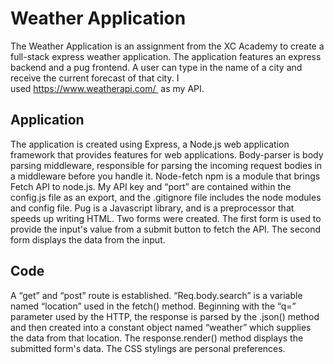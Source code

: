 #  Weather Application

The Weather Application is an assignment from the XC Academy to create a full-stack express weather application. The application features an express backend and a pug frontend. A user can type in the name of a city and receive the current forecast of that city. I used https://www.weatherapi.com/  as my API.
## Application
The application is created using Express, a Node.js web application framework that provides features for web applications.  Body-parser is body parsing middleware, responsible for parsing the incoming request bodies in a middleware before you handle it. Node-fetch npm is a module that brings Fetch API to node.js. My API key and “port” are contained within the config.js file as an export, and the .gitignore file includes the node modules and config file. Pug is a Javascript library, and is a preprocessor that speeds up writing HTML. Two forms were created. The first form is used to provide the input's value from a submit button to fetch the API.  The second form displays the data from the input.
## Code
A “get” and “post” route is established. “Req.body.search” is a variable named “location” used in the fetch() method. Beginning with the “q=” parameter used by the HTTP, the response is parsed by the .json() method and then created into a constant object named “weather” which supplies the data from that location. The response.render() method displays the submitted form's data.  The CSS stylings are personal preferences.
